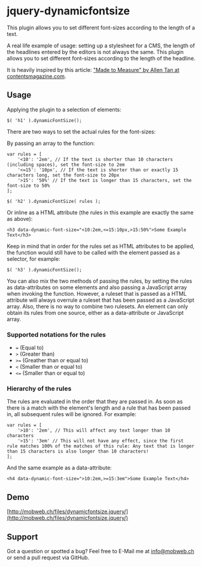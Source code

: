# jquery-dynamicfontsize

This plugin allows you to set different font-sizes according to the length of a text.

A real life example of usage: setting up a stylesheet for a CMS, the length of the headlines entered by the editors is not always the same. This plugin allows you to set different font-sizes according to the length of the headline.

It is heavily inspired by this article: ["Made to Measure" by Allen Tan at contentsmagazine.com](http://contentsmagazine.com/articles/made-to-measure/).

## Usage

Applying the plugin to a selection of elements:

    $( 'h1' ).dynamicFontSize();

There are two ways to set the actual rules for the font-sizes:

By passing an array to the function:

    var rules = [
        '<10': '2em', // If the text is shorter than 10 characters (including spaces), set the font-size to 2em
        '<=15': '10px', // If the text is shorter than or exactly 15 characters long, set the font-size to 20px
        '>15': '50%' // If the text is longer than 15 characters, set the font-size to 50%
    ];

    $( 'h2' ).dynamicFontSize( rules );

Or inline as a HTML attribute (the rules in this example are exactly the same as above):

    <h3 data-dynamic-font-size="<10:2em,<=15:10px,>15:50%">Some Example Text</h3>

Keep in mind that in order for the rules set as HTML attributes to be applied, the function would still have to be called with the element passed as a selector, for example:

    $( 'h3' ).dynamicFontSize();

You can also mix the two methods of passing the rules, by setting the rules as data-attributes on some elements and also passing a JavaScript array when invoking the function. However, a ruleset that is passed as a HTML attribute will always overrule a ruleset that has been passed as a JavaScript array. Also, there is no way to combine two rulesets. An element can only obtain its rules from one source, either as a data-attribute or JavaScript array.

### Supported notations for the rules

- ```=``` (Equal to)
- ```>``` (Greater than)
- ```>=``` (Greather than or equal to)
- ```<``` (Smaller than or equal to)
- ```<=``` (Smaller than or equal to)

### Hierarchy of the rules

The rules are evaluated in the order that they are passed in. As soon as there is a match with the element's length and a rule that has been passed in, all subsequent rules will be ignored. For example:

    var rules = [
        '>10': '2em', // This will affect any text longer than 10 characters
        '>15': '3em' // This will not have any effect, since the first rule matches 100% of the matches of this rule: Any text that is longer than 15 characters is also longer than 10 characters!
    ];

And the same example as a data-attribute:

    <h4 data-dynamic-font-size=">10:2em,>=15:3em">Some Example Text</h4>

## Demo

[http://mobweb.ch/files/dynamicfontsize.jquery/](http://mobweb.ch/files/dynamicfontsize.jquery/)

## Support

Got a question or spotted a bug? Feel free to E-Mail me at [info@mobweb.ch](mailto:info@mobweb.ch) or send a pull request via GitHub.